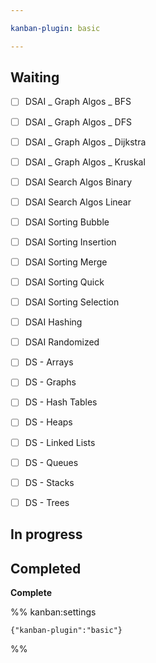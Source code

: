 ```yaml
---

kanban-plugin: basic

---
```


## Waiting

- [ ] DSAI _ Graph Algos _ BFS
- [ ] DSAI _ Graph Algos _ DFS
- [ ] DSAI _ Graph Algos _ Dijkstra
- [ ] DSAI _ Graph Algos _ Kruskal
- [ ] DSAI Search Algos Binary
- [ ] DSAI Search Algos Linear
- [ ] DSAI Sorting Bubble
- [ ] DSAI Sorting Insertion
- [ ] DSAI Sorting Merge
- [ ] DSAI Sorting Quick
- [ ] DSAI Sorting Selection
- [ ] DSAI Hashing
- [ ] DSAI Randomized
- [ ] DS - Arrays
- [ ] DS - Graphs
- [ ] DS - Hash Tables
- [ ] DS - Heaps
- [ ] DS - Linked Lists
- [ ] DS - Queues
- [ ] DS - Stacks
- [ ] DS - Trees


## In progress



## Completed

**Complete**




%% kanban:settings
```
{"kanban-plugin":"basic"}
```
%%